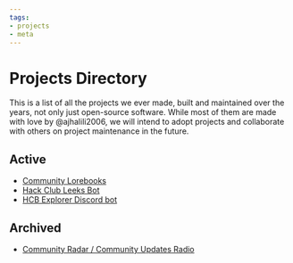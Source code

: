 ```yaml
---
tags:
- projects
- meta
---
```


# Projects Directory

This is a list of all the projects we ever made, built and maintained over the
years, not only just open-source software. While most of them are made with love
by @ajhalili2006, we will intend to adopt projects and collaborate with others
on project maintenance in the future.

## Active

* [Community Lorebooks](./lorebooks-wiki.md)
* [Hack Club Leeks Bot](./hackclub-leeksbot.md)
* [HCB Explorer Discord bot](./hcb-explorer-discord.md)

## Archived

* [Community Radar / Community Updates Radio](./updatesradio.md)
